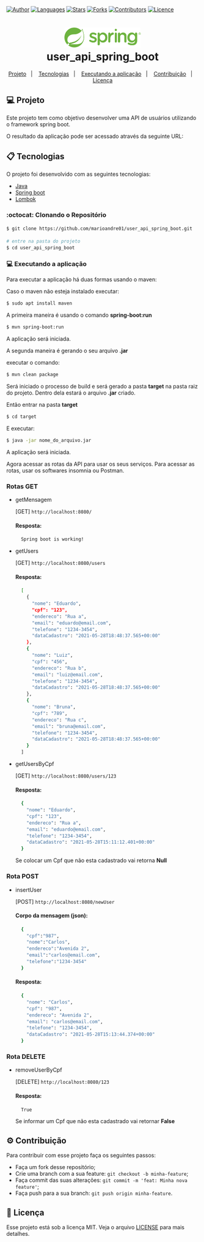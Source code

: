 [![Author](https://img.shields.io/badge/author-marioandre01-00b300?style=flat-square)](https://github.com/marioandre01)
[![Languages](https://img.shields.io/github/languages/count/marioandre01/user_api_spring_boot?color=%2300b300&style=flat-square)](#)
[![Stars](https://img.shields.io/github/stars/marioandre01/user_api_spring_boot?color=00b300&style=flat-square)](https://github.com/marioandre01/user_api_spring_boot/stargazers)
[![Forks](https://img.shields.io/github/forks/marioandre01/user_api_spring_boot?color=%2300b300&style=flat-square)](https://github.com/marioandre01/user_api_spring_boot/network/members)
[![Contributors](https://img.shields.io/github/contributors/marioandre01/user_api_spring_boot?color=00b300&style=flat-square)](https://github.com/marioandre01/user_api_spring_boot/graphs/contributors)
[![Licence](https://img.shields.io/github/license/marioandre01/user_api_spring_boot?color=%2300b300&style=flat-square)](https://github.com/marioandre01/user_api_spring_boot/blob/master/LICENCE.md)


<h1 align="center">
  <img alt="moveit" title="moveit" src="src/main/resources/imgs/logo_spring_boot.svg" width="200px" />
  <br>
  user_api_spring_boot
</h1>

<p align="center"> 
  <a href="#-projeto">Projeto</a>&nbsp;&nbsp;&nbsp;|&nbsp;&nbsp;&nbsp;
  <a href="#-tecnologias">Tecnologias</a>&nbsp;&nbsp;&nbsp;|&nbsp;&nbsp;&nbsp;
  <a href="#-executando-a-aplicação">Executando a aplicação</a>&nbsp;&nbsp;&nbsp;|&nbsp;&nbsp;&nbsp;
  <a href="#gear-contribuição">Contribuição</a>&nbsp;&nbsp;&nbsp;|&nbsp;&nbsp;&nbsp;
  <a href="#memo-licença">Licença</a>
</p>

## 💻 Projeto

Este projeto tem como objetivo desenvolver uma API de usuários utilizando o framework spring boot.

O resultado da aplicação pode ser acessado através da seguinte URL: 

## 📋 Tecnologias

O projeto foi desenvolvido com as seguintes tecnologias:

- [Java](https://www.java.com/pt-BR/)
- [Spring boot](https://spring.io/)
- [Lombok](https://projectlombok.org/)

<!-- ## 🎨 Layout

### 💻 Web 

<p align="center">
  <img alt="Podcastr web" title="Podcastr web" src="public/podcastr-tela01.png" width="800px">
  <img alt="Podcastr web" title="Podcastr web" src="public/podcastr-tela02.png" width="800px">
  <img alt="Podcastr web" title="Podcastr web" src="public/podcastr-tela03.png" width="800px">
</p>
</p> -->

### :octocat: Clonando o Repositório

```bash
$ git clone https://github.com/marioandre01/user_api_spring_boot.git

# entre na pasta do projeto
$ cd user_api_spring_boot
```
### 💻 Executando a aplicação

Para executar a aplicação há duas formas usando o maven:

Caso o maven não esteja instalado executar:

```bash
$ sudo apt install maven
```
A primeira maneira é usando o comando **spring-boot:run**

```bash
$ mvn spring-boot:run
```
A aplicação será iniciada.

A segunda maneira é gerando o seu arquivo **.jar**

 executar o comando:
```bash
$ mvn clean package
```
Será iniciado o processo de build e será gerado a pasta **target** na pasta raiz do projeto. Dentro dela estará o arquivo **.jar** criado.

Então entrar na pasta **target**
```bash
$ cd target
```
E executar:
```bash
$ java -jar nome_do_arquivo.jar
```
A aplicação será iniciada.

Agora acessar as rotas da API para usar os seus serviços. Para acessar as rotas, usar os softwares insomnia ou Postman.

### Rotas GET
- getMensagem 

  [GET] `http://localhost:8080/`
  #### Resposta: 
  ```bash   
    Spring boot is working!  
  ```

- getUsers 

  [GET] `http://localhost:8080/users`
  #### Resposta:   
  ```bash
    [
      {
        "nome": "Eduardo",
        "cpf": "123",
        "endereco": "Rua a",
        "email": "eduardo@email.com",
        "telefone": "1234-3454",
        "dataCadastro": "2021-05-28T18:48:37.565+00:00"
      },
      {
        "nome": "Luiz",
        "cpf": "456",
        "endereco": "Rua b",
        "email": "luiz@email.com",
        "telefone": "1234-3454",
        "dataCadastro": "2021-05-28T18:48:37.565+00:00"
      },
      {
        "nome": "Bruna",
        "cpf": "789",
        "endereco": "Rua c",
        "email": "bruna@email.com",
        "telefone": "1234-3454",
        "dataCadastro": "2021-05-28T18:48:37.565+00:00"
      }
    ]  
  ```
  
- getUsersByCpf

  [GET] `http://localhost:8080/users/123`
  #### Resposta: 
  ```bash   
    {
      "nome": "Eduardo",
      "cpf": "123",
      "endereco": "Rua a",
      "email": "eduardo@email.com",
      "telefone": "1234-3454",
      "dataCadastro": "2021-05-28T15:11:12.401+00:00"
    } 
  ```
  Se colocar um Cpf que não esta cadastrado vai retorna **Null**

### Rota POST
- insertUser

  [POST] `http://localhost:8080/newUser`
  #### Corpo da mensagem (json): 
  ```bash   
    {
      "cpf":"987",
      "nome":"Carlos",
      "endereco":"Avenida 2",
      "email":"carlos@email.com",
      "telefone":"1234-3454"
    } 
  ```
  #### Resposta: 
  ```bash   
    {
      "nome": "Carlos",
      "cpf": "987",
      "endereco": "Avenida 2",
      "email": "carlos@email.com",
      "telefone": "1234-3454",
      "dataCadastro": "2021-05-28T15:13:44.374+00:00"
    }
  ```
### Rota DELETE
- removeUserByCpf
  
  [DELETE] `http://localhost:8080/123`
  #### Resposta: 
  ```bash   
    True 
  ```
  Se informar um Cpf que não esta cadastrado vai retornar **False**


## :gear: Contribuição

Para contribuir com esse projeto faça os seguintes passos:

- Faça um fork desse repositório;
- Crie uma branch com a sua feature: `git checkout -b minha-feature`;
- Faça commit das suas alterações: `git commit -m 'feat: Minha nova feature'`;
- Faça push para a sua branch: `git push origin minha-feature`.

## :memo: Licença

Esse projeto está sob a licença MIT. Veja o arquivo [LICENSE](./LICENSE.md) para mais detalhes.






